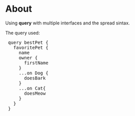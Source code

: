 # About
Using **query** with multiple interfaces and the spread sintax.

The query used:

<pre>
 query bestPet {
   favoritePet {
     name
     owner {
       firstName
     }
     ...on Dog {
       doesBark
     }
     ...on Cat{
       doesMeow
     }
   }
 }
</pre>

